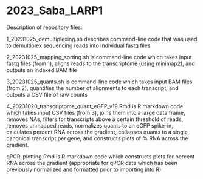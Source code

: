 # 2023_Saba_LARP1

Description of repository files:

1_20231025_demultiplexing.sh describes command-line code that was used to demultiplex sequencing reads into individual fastq files

2_20231025_mapping_sorting.sh is command-line code which takes input fastq files (from 1), aligns reads to the transcriptome (using minimap2), and outputs an indexed BAM file

3_20231025_quants.sh is command-line code which takes input BAM files (from 2), quantifies the number of alignments to each transcript, and outputs a CSV file of raw counts

4_20231020_transcriptome_quant_eGFP_v19.Rmd is R markdown code which takes input CSV files (from 3), joins them into a large data frame, removes NAs, filters for transcripts above a certain threshold of reads, removes unmapped reads, normalizes quants to an eGFP spike-in, calculates percent RNA across the gradient, collapses quants to a single canonical transcript per gene, and constructs plots of % RNA across the gradient.

qPCR-plotting.Rmd is R markdown code which constructs plots for percent RNA across the gradient (appropriate for qPCR data which has been previously normalized and formatted prior to importing into R)
